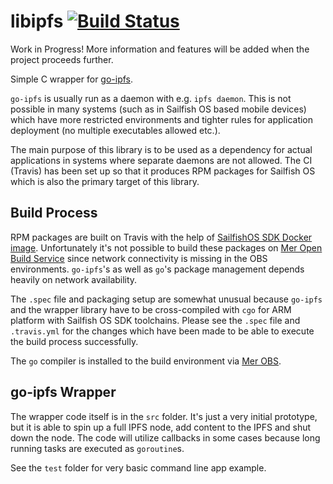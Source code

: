 # libipfs [![Build Status](https://travis-ci.org/skvark/libipfs.svg?branch=master)](https://travis-ci.org/skvark/libipfs)

Work in Progress! More information and features will be added when the project proceeds further.

Simple C wrapper for [go-ipfs](https://github.com/ipfs/go-ipfs).

``go-ipfs`` is usually run as a daemon with e.g. ``ipfs daemon``. This is not possible in many systems (such as in Sailfish OS based mobile devices) which have more restricted environments and tighter rules for application deployment (no multiple executables allowed etc.).

The main purpose of this library is to be used as a dependency for actual applications in systems where separate daemons are not allowed. The CI (Travis) has been set up so that it produces RPM packages for Sailfish OS which is also the primary target of this library.

## Build Process

RPM packages are built on Travis with the help of [SailfishOS SDK Docker image](https://github.com/CODeRUS/docker-sailfishos-sdk-local). Unfortunately it's not possible to build these packages on [Mer Open Build Service](https://build.merproject.org/) since network connectivity is missing in the OBS environments. ``go-ipfs``'s as well as ``go``'s package management depends heavily on network availability.

The ``.spec`` file and packaging setup are somewhat unusual because ``go-ipfs`` and the wrapper library have to be cross-compiled with ``cgo`` for ARM platform with Sailfish OS SDK toolchains. Please see the ``.spec`` file and ``.travis.yml`` for the changes which have been made to be able to execute the build process successfully.

The ``go`` compiler is installed to the build environment via [Mer OBS](https://build.merproject.org/package/show/home:skvark/go).

## go-ipfs Wrapper

The wrapper code itself is in the ``src`` folder. It's just a very initial prototype, but it is able to spin up a full IPFS node, add content to the IPFS and shut down the node. The code will utilize callbacks in some cases because long running tasks are executed as ``goroutine``s.

See the ``test`` folder for very basic command line app example.
